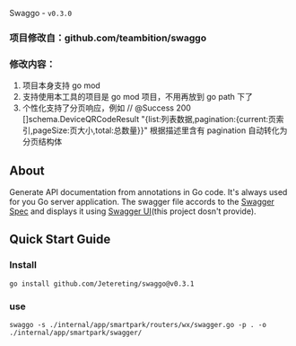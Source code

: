 Swaggo - `v0.3.0`


### 项目修改自：github.com/teambition/swaggo
### 修改内容：
1. 项目本身支持 go mod
2. 支持使用本工具的项目是 go mod 项目，不用再放到 go path 下了
3. 个性化支持了分页响应，例如 // @Success 200 []schema.DeviceQRCodeResult "{list:列表数据,pagination:{current:页索引,pageSize:页大小,total:总数量}}" 根据描述里含有 pagination 自动转化为分页结构体 


## About

Generate API documentation from annotations in Go code. It's always used for you Go server application.
The swagger file accords to the [Swagger Spec](https://github.com/OAI/OpenAPI-Specification) and displays it using
[Swagger UI](https://github.com/swagger-api/swagger-ui)(this project dosn't provide).

## Quick Start Guide

### Install

```shell
go install github.com/Jetereting/swaggo@v0.3.1
```

### use
```shell
swaggo -s ./internal/app/smartpark/routers/wx/swagger.go -p . -o ./internal/app/smartpark/swagger/
```
